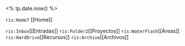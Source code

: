 

<% tp.date.now() %>



`ris:Home7` [[Home]] 

`ris:Inbox`[[Entradas]]  `ris:Folder2`[[Proyectos]]  `ris:WaterFlash`[[Áreas]]      `ris:HardDrive`[[Recursos]]   `ris:Archive`[[Archivos]]

